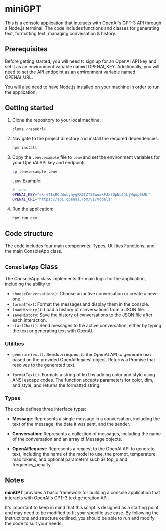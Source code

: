 # miniGPT

This is a console application that interacts with OpenAI's GPT-3 API through a Node.js terminal. The code includes functions and classes for generating text, formatting text, managing conversation & history.

## Prerequisites

Before getting started, you will need to sign up for an OpenAI API key and set it as an environment variable named OPENAI_KEY. Additionally, you will need to set the API endpoint as an environment variable named OPENAI_URL.

You will also need to have Node.js installed on your machine in order to run the application.

## Getting started

1. Clone the repository to your local machine:

    ```bash
    clone <repoUrl>
    ```

2. Navigate to the project directory and install the required dependencies:

    ```bash
    npm install
    ```

3. Copy the `.env.example` file to `.env` and set the environment variables for your OpenAI API key and endpoint:

    ```bash
    cp .env.example .env
    ```

    `.env` Example:

    ```bash
    # .env 
    OPENAI_KEY="sk-vTIsRCuWouyaygRRUfZT3BwowkFJx70pNbf1LjWqop0k9L"
    OPENAI_URL="https://api.openai.com/v1/models"
    ```

4. Run the application:

    ```bash
    npm run dev
    ```

## Code structure

The code includes four main components: Types, Utilities Functions, and the main ConsoleApp class.

## `ConsoleApp` Class

The ConsoleApp class implements the main logic for the application, including the ability to:

- `chooseConversation()`: Choose an active conversation or create a new one.
- `formatText`: Format the messages and display them in the console.
- `loadHistory()`: Load a history of conversations from a JSON file.
- `saveHistory`: Save the history of conversations to the JSON file after each interaction.
- `startChat()`: Send messages to the active conversation, either by typing the text or generating text with OpenAI.

### Utilities

- `generateText()`: Sends a request to the OpenAI API to generate text based on the provided OpenAiRequest object. Returns a Promise that resolves to the generated text.

- `formatText()`: Formats a string of text by adding color and style using ANSI escape codes. The function accepts parameters for color, dim, and style, and returns the formatted string.

### Types

The code defines three interface types:

- **Message**: Represents a single message in a conversation, including the text of the message, the date it was sent, and the sender.

- **Conversation**: Represents a collection of messages, including the name of the conversation and an array of Message objects.

- **OpenAiRequest**: Represents a request to the OpenAI API to generate text, including the name of the model to use, the prompt, temperature, max tokens, and optional parameters such as top_p and frequency_penalty.

## Notes

**miniGPT** provides a basic framework for building a console application that interacts with OpenAI's GPT-3 text generation API.

It's important to keep in mind that this script is designed as a starting point and may need to be modified to fit your specific use case. By following the instructions and structure outlined, you should be able to run and modify the code to suit your needs.

